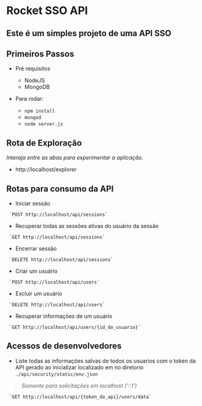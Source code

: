 # Rocket SSO API

## Este é um simples projeto de uma API SSO

## Primeiros Passos

- Pré requisitos
    - NodeJS
    - MongoDB

- Para rodar:
    - ```npm install```
    - ```mongod```
    - ```node server.js```

## Rota de Exploração

_Interaja entre as abas para experimentar a aplicação._
- http://localhost/explorer

## Rotas para consumo da API

- Iniciar sessão
>
     `POST http://localhost/api/sessions`

- Recuperar todas as sessões ativas do usuário da sessão
>
     `GET http://localhost/api/sessions`

- Encerrar sessão
>
     `DELETE http://localhost/api/sessions`

- Criar um usuário
>
     `POST http://localhost/api/users`

- Excluir um usuário
>
     `DELETE http://localhost/api/users`

- Recuperar informações de um usuário
>
     `GET http://localhost/api/users/{id_do_usuario}`

## Acessos de desenvolvedores

- Liste todas as informações salvas de todos os usuarios com o token da API gerado ao inicializar localizado em no diretorio `./api/security/static/env.json`

> _Somente para solicitações em localhost ('::1')_


     `GET http://localhost/api/{token_da_api}/users/data`
